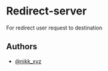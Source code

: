 # Redirect-server

For redirect user request to destination

## Authors

- [@nikk_xyz](https://www.twitter.com/nikk_xyz)
